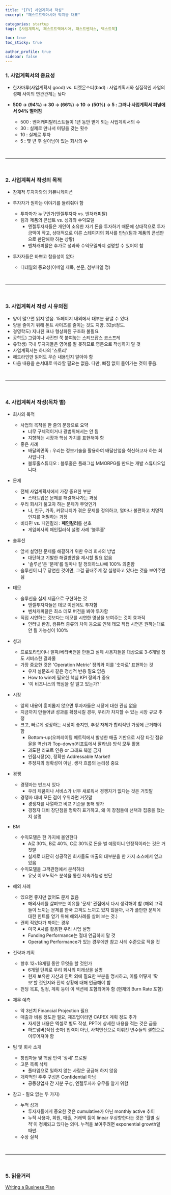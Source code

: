 ```yaml
---
title: "[FV] 사업계획서 작성"
excerpt: "패스트트랙아시아 박지웅 대표"

categories: startup
tags: [사업계획서, 패스트트랙아시아, 패스트벤처스, 텍스트북]

toc: true
toc_sticky: true

author_profile: true
sidebar: false
---
```


### 1. 사업계획서의 중요성

- 한자마루(사업계획서 good) vs. 티켓몬스터(bad) : 사업계획서와 실질적인 사업의 성패 사이의 연관관계는 낮다

- **500 → (94%) → 30 → (66%) → 10 → (50%) → 5 : 그러나 사업계획서 퍼널에서 94% 떨어짐**

  - 500 : 벤처캐피탈리스트들이 1년 동안 받게 되는 사업계획서의 수
  - 30 : 실제로 만나서 미팅을 갖는 횟수
  - 10 : 실제로 투자
  - 5 : 몇 년 후 살아남아 있는 회사의 수

<br>

---

<br>

### 2. 사업계획서 작성의 목적

- 잠재적 투자자와의 커뮤니케이션

- 투자자가 원하는 이야기를 들려줘야 함

  - 투자자가 누구인가(엔젤투자자 vs. 벤처캐피탈)
  - 팀과 제품의 콘셉트 vs. 성과와 수익모델
    - 엔젤투자자들은 개인이 소유한 자기 돈을 투자하기 때문에 상대적으로 투자 금액이 작고, 상대적으로 이른 스테이지의 회사를 만남(팀과 제품의 콘셉만으로 판단해야 하는 상황)
    - 벤처캐피탈은 추가로 성과와 수익모델까지 설명할 수 있어야 함

- 투자자들은 바쁘고 참을성이 없다
  - 디테일의 중요성(이메일 제목, 본문, 첨부파일 명)

<br>

---

<br>

### 3. 사업계획서 작성 시 유의점

- 양이 많으면 읽지 않음. 15페이지 내외에서 대부분 끝낼 수 있다.
- 양을 줄이기 위해 폰트 사이즈를 줄이는 것도 지양. 32pt정도.
- 경영학도) 지나친 표나 형상화된 구조화 불필요
- 공학도) 그림이나 사진만 쭉 붙여놓는 스티브잡스 코스프레
- 유학생) 국내 투자자들은 영어를 잘 못하므로 영문으로 작성하지 말 것
- 사업계획서는 하나의 '스토리'
- 헤드라인만 읽어도 무슨 내용인지 알아야 함
- 다음 내용을 순서대로 따라할 필요는 없음. 다만, 빠짐 없이 들어가는 것이 좋음.

<br>

---

<br>

### 4. 사업계획서 작성(목차 별)

- 회사의 목적

  - 사업의 목적을 한 줄의 문장으로 요약
    - 너무 구체적이거나 광범위해서는 안 됨
    - 지향하는 시장과 핵심 가치를 표현해야 함
  - 좋은 사례
    - 배달의민족 : 우리는 정보기술을 활용하여 배달산업을 혁신하고자 하는 회사입니다.
    - 블루홀스튜디오 : 블루홀은 플래그십 MMORPG를 만드는 개발 스튜디오입니다.

- 문제

  - 전체 사업계획서에서 가장 중요한 부분
    - 스타트업은 문제를 해결해나가는 과정
  - 우리 회사가 풀고자 하는 문제가 무엇인가
    - 나, 친구, 가족, 커뮤니티가 겪은 문제를 정의하고, 얼마나 불편하고 치명적인지를 어필하는 과정
  - 비타민 vs. 페인킬러 : **페인킬러**를 선호
    - 게임회사의 페인킬러식 설명 사례 '블루홀'

- 솔루션

  - 앞서 설명한 문제를 해결하기 위한 우리 회사의 방법
    - 대단하고 기발한 해결방안을 제시할 필요 없음
    - '솔루션'은 '문제'를 얼마나 잘 정의하느냐에 100% 의존함
  - 솔루션이 너무 당연한 것이면, 그걸 끝내주게 잘 실행하고 있다는 것을 보여주면 됨

- 데모

  - 솔루션을 실제 제품으로 구현하는 것
    - 엔젤투자자들은 데모 이전에도 투자함
    - 벤처캐피탈은 최소 데모 버전을 봐야 투자함
  - 직접 시연하는 것보다는 데모를 시연한 영상을 보여주는 것이 효과적
    - 인터넷 환경, 컴퓨터 종류의 차이 등으로 인해 데모 직접 시연은 원하는대로 안 될 가능성이 100%

- 성과

  - 프로토타입이나 알파/베타버전을 만들고 실제 사용자들을 대상으로 3-6개월 정도 서비스한 결과물
  - 가장 중요한 것은 'Operation Metric' 정의와 이를 '숫자로' 표현하는 것
    - 유저 설문조사 같은 정성적 반응 필요 없음
    - How to win에 필요한 핵심 KPI 정의가 중요
    - '이 비즈니스의 핵심을 잘 알고 있는가?'

- 시장

  - 앞의 내용이 흥미롭지 않으면 투자자들은 시장에 대한 관심 없음
  - 지금까지 만들어낸 성과를 확장시킬 경우, 우리가 차지할 수 있는 시장 규모 추정
  - 크고, 빠르게 성장하는 시장이 좋지만, 추정 자체가 합리적인 가정에 근거해야 함
    - Bottom-up(오퍼레이팅 메트릭에서 발생한 매출 기반으로 시장 타깃 점유율을 역산)과 Top-down(리포트에서 잘라낸) 방식 모두 활용
    - 과도한 리포트 인용 or 그래프 복붙 금지
    - 인접시장(X), 정확한 Addressable Market!
    - 추정치의 정확성이 아닌, 생각 흐름의 논리성 중요

- 경쟁

  - 경쟁자는 반드시 있다
    - 우리 제품이나 서비스가 너무 새로워서 경쟁자가 없다는 것은 거짓말
  - 경쟁자 대비 모든 점이 우위라면 거짓말
    - 경쟁자를 나열하고 비교 기준을 통해 평가
    - 경쟁자 대비 장단점을 명확히 표기하고, 왜 이 장점들에 선택과 집중을 했는지 설명

- BM

  - 수익모델은 한 가지에 올인한다
    - A로 30%, B로 40%, C로 30%로 돈을 벌 예정이니 안정적이라는 것은 거짓말
    - 실제로 대단히 성공적인 회사들도 매출의 대부분을 한 가지 소스에서 얻고 있음
  - 수익모델을 고객관점에서 분석하라
    - 유닛 이코노믹스 분석을 통한 지속가능성 판단

- 해외 사례

  - 있으면 좋지만 없어도 문제 없음
    - 해외사례를 살펴보는 이유를 '문제' 관점에서 다시 생각해야 함 (해외 고객들이 느끼는 문제를 한국 고객도 느끼고 있지 않을까, 내가 풀만한 문제에 대한 힌트를 얻기 위해 해외사례를 살펴 보는 것.)
  - 괜히 적었다가 까이는 경우
    - 미국 A사를 활용한 우리 사업 설명
    - Funding Performance는 절대 언급하지 말 것
    - Operating Performance가 있는 경우에만 참고 사례 수준으로 적을 것

- 전략과 계획

  - 향후 12~18개월 동안 무엇을 할 것인가
    - 6개월 단위로 우리 회사의 미래상을 설명
    - 현재 보유한 자산과 인력 외에 필요한 부분을 명시하고, 이를 어떻게 '확보'할 것인지와 진척 상황에 대해 언급해야 함
  - 펀딩 목표, 일정, 계획 등이 이 섹션에 포함되어야 함 (현재의 Burn Rate 포함)

- 재무 예측

  - 약 3년치 Financial Projection 필요
  - 매출과 비용 정도만 필요, 제조업이라면 CAPEX 계획 정도 추가
    - 자세한 내용은 엑셀로 별도 작성, PPT에 상세한 내용을 적는 것은 금물
    - 하드넘버(직접 숫자) 입력이 아닌, 사칙연산으로 이뤄진 변수들의 결합으로 이루어져야 함

- 팀 및 회사 소개

  - 창업자들 및 핵심 인력 '상세' 프로필
  - 고문 목록 삭제
    - 풀타임으로 일하지 않는 사람은 궁금해 하지 않음
  - 개략적인 주주 구성은 Confidential 아님
    - 공동창업자 간 지분 구성, 엔젤투자자 유무를 알기 위함

- 참고 - 필요 없는 두 가지)
  - 누적 성과
    - 투자자들에게 중요한 것은 cumulative가 아닌 monthly active 추이
    - 누적 사용자, 회원, 매출, 거래액 등이 linear 우상향한다는 것은 '월별 실적'이 정체되고 있다는 의미. 누적을 보여주려면 exponential growth일 때만.
  - 수상 실적

<br>

---

<br>

### 5. 읽을거리

[Writing a Business Plan](https://www.sequoiacap.com/article/writing-a-business-plan/)
